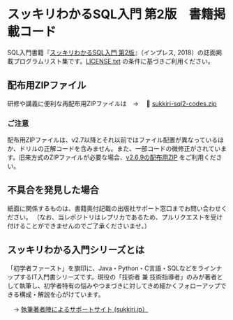 # スッキリわかるSQL入門 第2版　書籍掲載コード

SQL入門書籍『[スッキリわかるSQL入門 第2版](https://sukkiri.jp/books/sukkiri_sql2)』（インプレス, 2018）の誌面掲載プログラムリスト集です。[LICENSE.txt](https://github.com/miyabilink/sukkiri-sql2-codes/raw/main/LICENSE.txt) の条件に基づきご利用ください。  

## 配布用ZIPファイル
研修や講義に便利な再配布用ZIPファイルは　→ 　🎁 [sukkiri-sql2-codes.zip](https://github.com/miyabilink/sukkiri-sql2-codes/releases/latest/download/sukkiri-sql2-codes.zip)

### ご注意
配布用ZIPファイルは、v2.7以降とそれ以前ではファイル配置が異なっているほか、ドリルの正解コードを含みません。また、一部コードの微修正がされています。旧来方式のZIPファイルが必要な場合、[v2.6.9の配布用ZIP](https://github.com/miyabilink/sukkiri-sql2-codes/releases/download/v2.6.9/sukkiri-sql2-codes.zip) をご利用ください。

## 不具合を発見した場合
紙面に関係するものは、書籍奥付記載の出版社サポート窓口までお問い合わせください。
（なお、当レポジトリはレプリカであるため、プルリクエストを受け付けることができませんのでご了承くださいませ。）

## スッキリわかる入門シリーズとは
「初学者ファースト」を旗印に、Java・Python・C言語・SQLなどをラインナップするIT入門書シリーズです。現役の「技術者 兼 技術指導者」のみが著者として執筆し、初学者特有の悩みやつまづきに対してきめ細かくフォローアップできる構成・解説を心がけています。

　→ [執筆著者陣によるサポートサイト (sukkiri.jp）](https://sukkiri.jp/)
